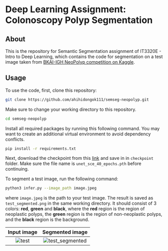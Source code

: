# Deep Learning Assignment: Colonoscopy Polyp Segmentation

## About
This is the repository for Semantic Segmentation assignment of IT3320E - Intro to Deep Learning, which contains the code for segmentation on a test image taken from [BKAI-IGH NeoPolyp competition on Kaggle](https://www.kaggle.com/competitions/bkai-igh-neopolyp/overview).

## Usage

To use the code, first, clone this repository:

```.bash
git clone https://github.com/ahihidongok111/semseg-neopolyp.git
```

Make sure to change your working directory to this repository.

```.bash
cd semseg-neopolyp
```

Install all required packages by running this following command. You may want to create an additional virtual environment to avoid dependency conflicts.

```.bash
pip install -r requirements.txt
```

Next, download the checkpoint from this [link](https://drive.google.com/file/d/1jahnvdyJMOl8jN294htqPsq25IrmFfeB/view?usp=sharing) and save in in `checkpoint` folder. Make sure the file name is `unet_sce_40_epochs.pth` before continuing. 

To segment a test image, run the following command:

```.bash
python3 infer.py --image_path image.jpeg
```

where `image.jpeg` is the path to your test image. The result is saved as `test_segmented.png` in the same working directory. It should consist of 3 colors: **red**, **green** and **black**, where the **red** region is the region of neoplastic polyps, the **green** region is the region of non-neoplastic polyps, and the **black** region is the background.


Input image             |  Segmented image
:-------------------------:|:-------------------------:
![test](https://github.com/user-attachments/assets/011a9754-dc5d-4d7a-ad43-2c774f359382) | ![test_segmented](https://github.com/user-attachments/assets/adc44d14-cd68-4016-a9ce-76dd30ee5be0)



